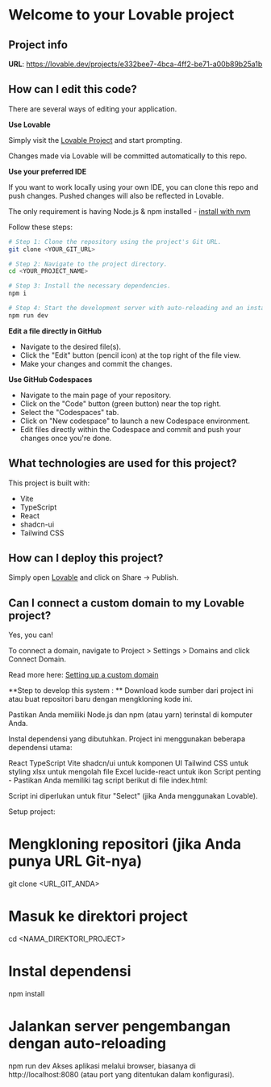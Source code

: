 # Welcome to your Lovable project

## Project info

**URL**: https://lovable.dev/projects/e332bee7-4bca-4ff2-be71-a00b89b25a1b

## How can I edit this code?

There are several ways of editing your application.

**Use Lovable**

Simply visit the [Lovable Project](https://lovable.dev/projects/e332bee7-4bca-4ff2-be71-a00b89b25a1b) and start prompting.

Changes made via Lovable will be committed automatically to this repo.

**Use your preferred IDE**

If you want to work locally using your own IDE, you can clone this repo and push changes. Pushed changes will also be reflected in Lovable.

The only requirement is having Node.js & npm installed - [install with nvm](https://github.com/nvm-sh/nvm#installing-and-updating)

Follow these steps:

```sh
# Step 1: Clone the repository using the project's Git URL.
git clone <YOUR_GIT_URL>

# Step 2: Navigate to the project directory.
cd <YOUR_PROJECT_NAME>

# Step 3: Install the necessary dependencies.
npm i

# Step 4: Start the development server with auto-reloading and an instant preview.
npm run dev
```

**Edit a file directly in GitHub**

- Navigate to the desired file(s).
- Click the "Edit" button (pencil icon) at the top right of the file view.
- Make your changes and commit the changes.

**Use GitHub Codespaces**

- Navigate to the main page of your repository.
- Click on the "Code" button (green button) near the top right.
- Select the "Codespaces" tab.
- Click on "New codespace" to launch a new Codespace environment.
- Edit files directly within the Codespace and commit and push your changes once you're done.

## What technologies are used for this project?

This project is built with:

- Vite
- TypeScript
- React
- shadcn-ui
- Tailwind CSS

## How can I deploy this project?

Simply open [Lovable](https://lovable.dev/projects/e332bee7-4bca-4ff2-be71-a00b89b25a1b) and click on Share -> Publish.

## Can I connect a custom domain to my Lovable project?

Yes, you can!

To connect a domain, navigate to Project > Settings > Domains and click Connect Domain.

Read more here: [Setting up a custom domain](https://docs.lovable.dev/tips-tricks/custom-domain#step-by-step-guide)

**Step to develop this system :
**
Download kode sumber dari project ini atau buat repositori baru dengan mengkloning kode ini.

Pastikan Anda memiliki Node.js dan npm (atau yarn) terinstal di komputer Anda.

Instal dependensi yang dibutuhkan. Project ini menggunakan beberapa dependensi utama:

React
TypeScript
Vite
shadcn/ui untuk komponen UI
Tailwind CSS untuk styling
xlsx untuk mengolah file Excel
lucide-react untuk ikon
Script penting - Pastikan Anda memiliki tag script berikut di file index.html:


<script src="https://cdn.gpteng.co/gptengineer.js" type="module"></script>
Script ini diperlukan untuk fitur "Select" (jika Anda menggunakan Lovable).

Setup project:


# Mengkloning repositori (jika Anda punya URL Git-nya)
git clone <URL_GIT_ANDA>

# Masuk ke direktori project
cd <NAMA_DIREKTORI_PROJECT>

# Instal dependensi
npm install

# Jalankan server pengembangan dengan auto-reloading
npm run dev
Akses aplikasi melalui browser, biasanya di http://localhost:8080 (atau port yang ditentukan dalam konfigurasi).
